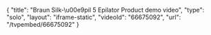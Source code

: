 {
    "title": "Braun Silk-\u00e9pil 5 Epilator Product demo video",
    "type": "solo",
    "layout": "iframe-static",
    "videoId": "66675092",
    "url": "\/tvpembed\/66675092"
}